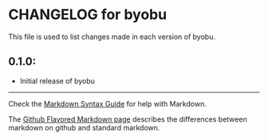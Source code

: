 # CHANGELOG for byobu

This file is used to list changes made in each version of byobu.

## 0.1.0:

* Initial release of byobu

- - -
Check the [Markdown Syntax Guide](http://daringfireball.net/projects/markdown/syntax) for help with Markdown.

The [Github Flavored Markdown page](http://github.github.com/github-flavored-markdown/) describes the differences between markdown on github and standard markdown.
